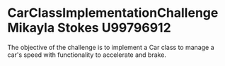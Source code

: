 # CarClassImplementationChallenge Mikayla Stokes U99796912
The objective of the challenge is to implement a Car class to manage a car's speed with functionality to accelerate and brake.
